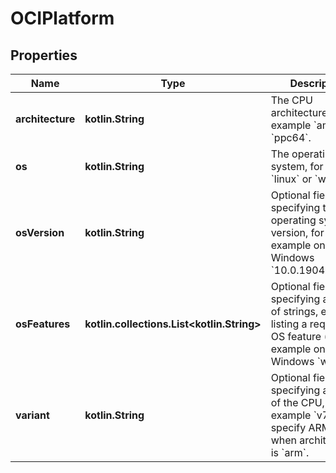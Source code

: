 # OCIPlatform

## Properties

| Name             | Type                                             | Description                                                                                                                       | Notes      |
|------------------|--------------------------------------------------|-----------------------------------------------------------------------------------------------------------------------------------|------------|
| **architecture** | **kotlin.String**                                | The CPU architecture, for example &#x60;amd64&#x60; or &#x60;ppc64&#x60;.                                                         | [optional] |
| **os**           | **kotlin.String**                                | The operating system, for example &#x60;linux&#x60; or &#x60;windows&#x60;.                                                       | [optional] |
| **osVersion**    | **kotlin.String**                                | Optional field specifying the operating system version, for example on Windows &#x60;10.0.19041.1165&#x60;.                       | [optional] |
| **osFeatures**   | **kotlin.collections.List&lt;kotlin.String&gt;** | Optional field specifying an array of strings, each listing a required OS feature (for example on Windows &#x60;win32k&#x60;).    | [optional] |
| **variant**      | **kotlin.String**                                | Optional field specifying a variant of the CPU, for example &#x60;v7&#x60; to specify ARMv7 when architecture is &#x60;arm&#x60;. | [optional] |



